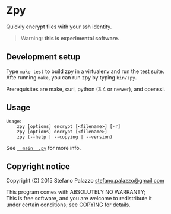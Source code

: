 # Zpy

Quickly encrypt files with your ssh identity.

> Warning: **this is experimental software.**

## Development setup

Type `make test` to build zpy in a virtualenv and run the test suite.  
Afte running `make`, you can run zpy by typing `bin/zpy`.

Prerequisites are make, curl, python (3.4 or newer), and openssl.

## Usage

    Usage:
        zpy [options] encrypt [<filename>] [-r]
        zpy [options] decrypt [<filename>]
        zpy (--help | --copying | --version)

See [`__main__.py`](zpy/__main__.py) for more info.

## Copyright notice

Copyright (C) 2015  Stefano Palazzo <stefano.palazzo@gmail.com>

This program comes with ABSOLUTELY NO WARRANTY;  
This is free software, and you are welcome to redistribute it  
under certain conditions; see [COPYING](COPYING) for details.
